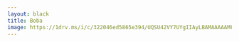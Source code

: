 ```yaml
---
layout: black
title: Boba
image: https://1drv.ms/i/c/322046ed5865e394/UQSU42VY7UYgIIAyLBAMAAAAAMFu66fAyBVnyfs?height=1024
---
```

